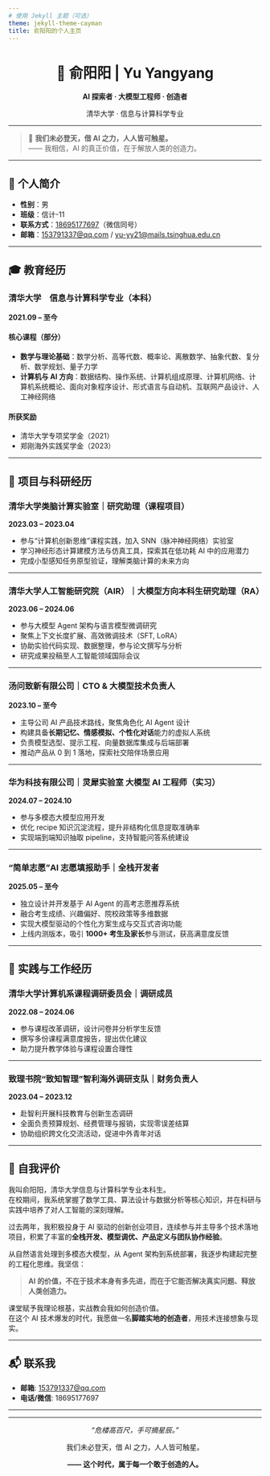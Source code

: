 ```yaml
---
# 使用 Jekyll 主题（可选）
theme: jekyll-theme-cayman
title: 俞阳阳的个人主页
---
```


<div align="center">
  <h1>👋 俞阳阳 | Yu Yangyang</h1>
  <p><strong>AI 探索者 · 大模型工程师 · 创造者</strong></p>
  <p>清华大学 · 信息与计算科学专业</p>
  <hr>
</div>

> 🌟 **我们未必登天，借 AI 之力，人人皆可触星。**  
> —— 我相信，AI 的真正价值，在于解放人类的创造力。

---

## 📄 个人简介

- **性别**：男  
- **班级**：信计-11  
- **联系方式**：[18695177697](tel:18695177697)（微信同号）  
- **邮箱**：[153791337@qq.com](mailto:153791337@qq.com) / [yu-yy21@mails.tsinghua.edu.cn](mailto:yu-yy21@mails.tsinghua.edu.cn)

---

## 🎓 教育经历

### 清华大学　信息与计算科学专业（本科）  
**2021.09 – 至今**

#### 核心课程（部分）
- **数学与理论基础**：数学分析、高等代数、概率论、离散数学、抽象代数、复分析、数学规划、量子力学
- **计算机与 AI 方向**：数据结构、操作系统、计算机组成原理、计算机网络、计算机系统概论、面向对象程序设计、形式语言与自动机、互联网产品设计、人工神经网络

#### 所获奖励
- 清华大学专项奖学金（2021）
- 郑刚海外实践奖学金（2023）

---

## 🔬 项目与科研经历

### 清华大学类脑计算实验室｜研究助理（课程项目）  
**2023.03 – 2023.04**

- 参与“计算机创新思维”课程实践，加入 SNN（脉冲神经网络）实验室
- 学习神经形态计算建模方法与仿真工具，探索其在低功耗 AI 中的应用潜力
- 完成小型感知任务原型验证，理解类脑计算的未来方向

---

### 清华大学人工智能研究院（AIR）｜大模型方向本科生研究助理（RA）  
**2023.06 – 2024.06**

- 参与大模型 Agent 架构与语言模型微调研究
- 聚焦上下文长度扩展、高效微调技术（SFT, LoRA）
- 协助实验代码实现、数据整理，参与论文撰写与分析
- 研究成果投稿至人工智能领域国际会议

---

### 汤问致新有限公司｜CTO & 大模型技术负责人  
**2023.10 – 至今**

- 主导公司 AI 产品技术路线，聚焦角色化 AI Agent 设计
- 构建具备**长期记忆、情感模拟、个性化对话**能力的虚拟人系统
- 负责模型选型、提示工程、向量数据库集成与后端部署
- 推动产品从 0 到 1 落地，探索社交陪伴场景应用

---

### 华为科技有限公司｜灵犀实验室 大模型 AI 工程师（实习）  
**2024.07 – 2024.10**

- 参与多模态大模型应用开发
- 优化 recipe 知识沉淀流程，提升非结构化信息提取准确率
- 实现端到端知识抽取 pipeline，支持智能问答系统建设

---

### “简单志愿”AI 志愿填报助手｜全栈开发者  
**2025.05 – 至今**

- 独立设计并开发基于 AI Agent 的高考志愿推荐系统
- 融合考生成绩、兴趣偏好、院校政策等多维数据
- 实现大模型驱动的个性化方案生成与交互式咨询功能
- 上线内测版本，吸引 **1000+ 考生及家长**参与测试，获高满意度反馈

---

## 💼 实践与工作经历

### 清华大学计算机系课程调研委员会｜调研成员  
**2022.08 – 2024.06**

- 参与课程改革调研，设计问卷并分析学生反馈
- 撰写多份课程满意度报告，提出优化建议
- 助力提升教学体验与课程设置合理性

---

### 致理书院“致知智理”智利海外调研支队｜财务负责人  
**2023.04 – 2023.12**

- 赴智利开展科技教育与创新生态调研
- 全面负责预算规划、经费管理与报销，实现零误差结算
- 协助组织跨文化交流活动，促进中外青年对话

---

## 🌱 自我评价

我叫俞阳阳，清华大学信息与计算科学专业本科生。  
在校期间，我系统掌握了数学工具、算法设计与数据分析等核心知识，并在科研与实践中培养了对人工智能的深刻理解。

过去两年，我积极投身于 AI 驱动的创新创业项目，连续参与并主导多个技术落地项目，积累了丰富的**全栈开发、模型调优、产品定义与团队协作经验**。

从自然语言处理到多模态大模型，从 Agent 架构到系统部署，我逐步构建起完整的工程化思维。我坚信：  
> **AI 的价值，不在于技术本身有多先进，而在于它能否解决真实问题、释放人类创造力。**

课堂赋予我理论根基，实战教会我如何创造价值。  
在这个 AI 技术爆发的时代，我愿做一名**脚踏实地的创造者**，用技术连接想象与现实。

---

## 📬 联系我

- **邮箱**: [153791337@qq.com](mailto:153791337@qq.com)
- **电话/微信**: 18695177697

---

<div align="center">
  <hr>
  <p><em>“危楼高百尺，手可摘星辰。”</em></p>
  <p>我们未必登天，借 AI 之力，人人皆可触星。</p>
  <p><strong>—— 这个时代，属于每一个敢于创造的人。</strong></p>
</div>
